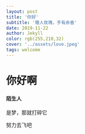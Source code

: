 ```yaml
---
layout: post
title: '你好'
subtitle: '赠人玫瑰，手有余香'
date: 2019-11-22
author: Jekyll
color: rgb(255,210,32)
cover: '../assets/love.jpeg'
tags: welcome
---
```


# 你好啊

#### 陌生人

是梦，那就打碎它

努力去飞吧

